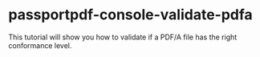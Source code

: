 # passportpdf-console-validate-pdfa
This tutorial will show you how to validate if a PDF/A file has the right conformance level.
